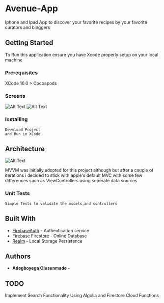 # Avenue-App
Iphone and Ipad App to discover your favorite recipes by your favorite curators and bloggers

## Getting Started

To Run this application ensure you have Xcode properly setup on your local machine

### Prerequisites

XCode 10.0 >
Cocoapods

### Screens
![Alt Text](https://s3-eu-west-1.amazonaws.com/ringierdm/2017/september/eks/avenuegifa.gif)
![Alt Text](https://s3-eu-west-1.amazonaws.com/ringierdm/2017/september/eks/avenuegifb.gif)

### Installing

```
Download Project 
and Run in XCode
```

## Architecture


![Alt Text](https://s3-eu-west-1.amazonaws.com/ringierdm/2017/september/eks/avenue-archi.jpg)

MVVM was initially adopted for this project although but after a couple of iterations i decided to stick with apple's default MVC with some few differences such as ViewControllers using seperate data sources 





### Unit Tests

```
Simple Tests to validate the models,and controllers
```

## Built With

* [FirebaseAuth](http://www.firebase.com/) - Authentication service
* [Firebase Firestore](https://firebase.com/) - Online Database
* [Realm](http://realm.io/) - Local Storage Persistence


## Authors

* **Adegboyega Olusunmade** - 

## TODO
 Implement Search Functionality Using Algolia and Firestore Cloud Functions
